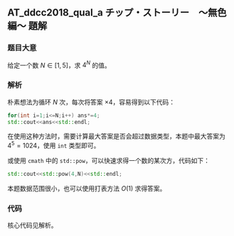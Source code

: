 ##  AT_ddcc2018_qual_a チップ・ストーリー　～無色編～ 題解

### 题目大意

给定一个数 $N \in [1,5]$，求 $4^N$ 的值。

### 解析

朴素想法为循环 $N$ 次，每次将答案 $\times 4$，容易得到以下代码：

```cpp
for(int i=1;i<=N;i++) ans*=4;
std::cout<<ans<<std::endl;
```

在使用这种方法时，需要计算最大答案是否会超过数据类型，本题中最大答案为 $4^5=1024$，使用 `int` 类型即可。

或使用 `cmath` 中的 `std::pow`，可以快速求得一个数的某次方，代码如下：

```cpp
std::cout<<std::pow(4,N)<<std::endl;
```

本题数据范围很小，也可以使用打表方法 $O(1)$ 求得答案。

### 代码

核心代码见解析。